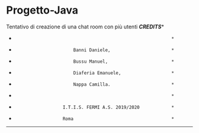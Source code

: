 # Progetto-Java
Tentativo di creazione di una chat room con più utenti
*****************************CREDITS******************************
*                                                                *                                                   
*                           Banni Daniele,                       * 
*                           Bussu Manuel,                        * 
*                           Diaferia Emanuele,                   * 
*                           Nappa Camilla.                       * 
*                                                                * 
*                       I.T.I.S. FERMI A.S. 2019/2020            * 
*                       Roma                                     *  
****************************************************************** 
